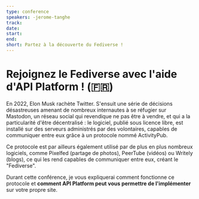 ```yaml
---
type: conference
speakers: -jerome-tanghe
track: 
date: 
start: 
end: 
short: Partez à la découverte du Fediverse !
---
```


# Rejoignez le Fediverse avec l'aide d'API Platform ! (🇫🇷) 

En 2022, Elon Musk rachète Twitter. S'ensuit une série de décisions désastreuses amenant de nombreux internautes à se réfugier sur Mastodon, un réseau social qui revendique ne pas être à vendre, et qui a la particularité d'être décentralisé : le logiciel, publié sous licence libre, est installé sur des serveurs administrés par des volontaires, capables de communiquer entre eux grâce à un protocole nommé ActivityPub.

Ce protocole est par ailleurs également utilisé par de plus en plus nombreux logiciels, comme Pixelfed (partage de photos), PeerTube (vidéos) ou Writely (blogs), ce qui les rend capables de communiquer entre eux, créant le "Fediverse".

Durant cette conférence, je vous expliquerai comment fonctionne ce protocole et **comment API Platform peut vous permettre de l'implémenter** sur votre propre site.

